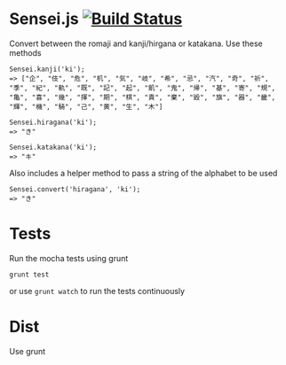 Sensei.js [![Build Status](https://travis-ci.org/JeremyGeros/Sensei.js.png?branch=master)](https://travis-ci.org/JeremyGeros/Sensei.js)
=========


Convert between the romaji and kanji/hirgana or katakana. Use these methods
```
Sensei.kanji('ki');
=> ["企", "伎", "危", "机", "気", "岐", "希", "忌", "汽", "奇", "祈", "季", "紀", "軌", "既", "記", "起", "飢", "鬼", "帰", "基", "寄", "規", "亀", "喜", "幾", "揮", "期", "棋", "貴", "棄", "毀", "旗", "器", "畿", "輝", "機", "騎", "己", "黄", "生", "木"]

Sensei.hiragana('ki');
=> "き"

Sensei.katakana('ki');
=> "キ"
```

Also includes a helper method to pass a string of the alphabet to be used
```
Sensei.convert('hiragana', 'ki');
=> "き"
```

Tests
=====
Run the mocha tests using grunt
```
grunt test

```
or use ```grunt watch``` to run the tests continuously

Dist
====
Use grunt 
